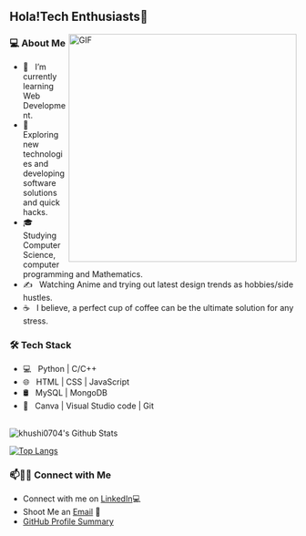 <h2>Hola!Tech Enthusiasts👋</h2>
<img align="right" alt="GIF" src="https://media.giphy.com/media/1XCcD9VLQZ2Io/giphy.gif" width="400"/>

<h3> 💻 About Me </h3>

- 🔭 &nbsp; I’m currently learning Web Development.
- 🤔 &nbsp; Exploring new technologies and developing software solutions and quick hacks.
- 🎓 &nbsp; Studying Computer Science, computer programming and Mathematics.
- ✍️ &nbsp; Watching Anime and trying out latest design trends as hobbies/side hustles.
- ☕ &nbsp; I believe, a perfect cup of coffee can be the ultimate solution for any stress. 

<h3>🛠 Tech Stack</h3>

- 💻 &nbsp; Python | C/C++
- 🌐 &nbsp; HTML | CSS | JavaScript 
- 🛢 &nbsp; MySQL | MongoDB
- 🔧 &nbsp; Canva | Visual Studio code | Git


<br>

<img align="center" src="https://github-readme-stats.vercel.app/api?username=khushi0704&include_all_commits=true&count_private=true&show_icons=true&line_height=20&title_color=7A7ADB&icon_color=2234AE&text_color=D3D3D3&bg_color=0,000000,130F40" alt="khushi0704's Github Stats">

</br>

[![Top Langs](https://github-readme-stats.vercel.app/api/top-langs/?username=khushi0704&layout=compact&text_color=daf7dc&bg_color=151515)](https://github.com/khushi0704/github-readme-stats)




### 📫🤝🏻 Connect with Me

 - Connect with me on [LinkedIn](https://www.linkedin.com/in/khushi0704/)💻
 - Shoot Me an [Email](mailto:khushi.jain0704@gmail.com) 💌
 - [GitHub Profile Summary](https://profile-summary-for-github.com/user/khushi0704)
